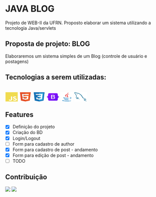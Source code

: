 # JAVA BLOG
Projeto de WEB-II da UFRN. Proposto elaborar um sistema utilizando a tecnologia Java/servlets

## Proposta de projeto: BLOG
Elaboraremos um sistema simples de um Blog (controle de usuário e postagens)

## Tecnologias a serem utilizadas:
<div style="display: inline_block"><br>
  <img align="center" alt="Danilo-Js" height="30" width="40" src="https://raw.githubusercontent.com/devicons/devicon/master/icons/javascript/javascript-plain.svg">
  <img align="center" alt="Danilo-HTML" height="30" width="40" src="https://raw.githubusercontent.com/devicons/devicon/master/icons/html5/html5-original.svg">
  <img align="center" alt="Danilo-CSS" height="30" width="40" src="https://raw.githubusercontent.com/devicons/devicon/master/icons/css3/css3-original.svg">
  <img align="center" alt="Danilo-CSS" height="30" width="40" src="https://raw.githubusercontent.com/devicons/devicon/master/icons/bootstrap/bootstrap-original.svg">
  <img align="center" alt="Danilo-PHP" height="30" width="40" src="https://raw.githubusercontent.com/devicons/devicon/master/icons/java/java-original.svg">
  <img align="center" alt="Danilo-PHP" height="30" width="40" src="https://raw.githubusercontent.com/devicons/devicon/master/icons/mysql/mysql-original.svg">
</div>

## Features
- [x] Definição do projeto
- [x] Criação do BD
- [x] Login/Logout
- [ ] Form para cadastro de author
- [x] Form para cadastro de post - andamento
- [x] Form para edição de post - andamento
- [ ] TODO

## Contribuição
<a href="https://github.com/DaniloThiago"><img class="rounded-1 avatar-user" src="https://avatars.githubusercontent.com/u/7073492?v=4" width=50 style></a>
<a href="https://github.com/hagliberto"><img class="rounded-1 avatar-user" src="https://avatars.githubusercontent.com/u/9095903?v=4" width=50 style></a>
